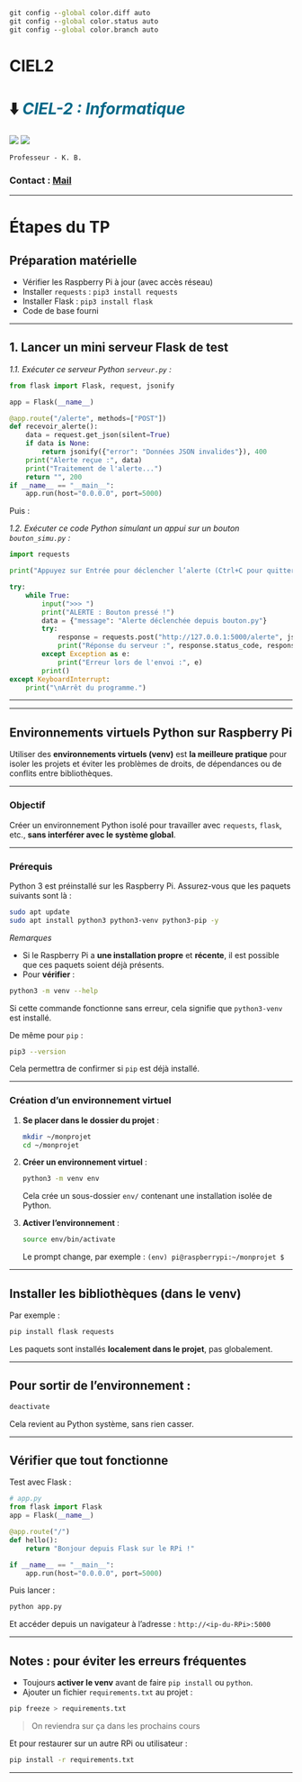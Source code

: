 
```cmd
git config --global color.diff auto
git config --global color.status auto
git config --global color.branch auto
```


# CIEL2



# ⬇️ <cite><font color="(0,68,88)">CIEL-2 : Informatique</font></cite>

<a href="https://carnus.fr"><img src="https://img.shields.io/badge/Carnus%20Enseignement Supérieur-F2A900?style=for-the-badge" /></a>
<a href="https://carnus.fr"><img src="https://img.shields.io/badge/BTS%20CIEL-2962FF?style=for-the-badge" /></a>

    Professeur - K. B.

### Contact : [Mail](mailto:lycee@carnus.fr)
---




# Étapes du TP

## Préparation matérielle

* Vérifier les Raspberry Pi à jour (avec accès réseau)
* Installer `requests` : `pip3 install requests`
* Installer Flask : `pip3 install flask`
* Code de base fourni

---

## 1. Lancer un mini serveur Flask de test

*1.1. Exécuter ce serveur Python `serveur.py` :*

```python
from flask import Flask, request, jsonify

app = Flask(__name__)

@app.route("/alerte", methods=["POST"])
def recevoir_alerte():
    data = request.get_json(silent=True)
    if data is None:
        return jsonify({"error": "Données JSON invalides"}), 400
    print("Alerte reçue :", data)
    print("Traitement de l'alerte...")
    return "", 200
if __name__ == "__main__":
    app.run(host="0.0.0.0", port=5000)
```

Puis :

*1.2. Exécuter ce code Python simulant un appui sur un bouton `bouton_simu.py` :*

```python
import requests

print("Appuyez sur Entrée pour déclencher l’alerte (Ctrl+C pour quitter).")

try:
    while True:
        input(">>> ")
        print("ALERTE : Bouton pressé !")
        data = {"message": "Alerte déclenchée depuis bouton.py"}
        try:
            response = requests.post("http://127.0.0.1:5000/alerte", json=data)
            print("Réponse du serveur :", response.status_code, response.text)
        except Exception as e:
            print("Erreur lors de l'envoi :", e)
        print()
except KeyboardInterrupt:
    print("\nArrêt du programme.")
```

---
---


## Environnements virtuels Python sur Raspberry Pi

Utiliser des **environnements virtuels (venv)** est **la meilleure pratique** pour isoler les projets et éviter les problèmes de droits, de dépendances ou de conflits entre bibliothèques.

---

### Objectif

Créer un environnement Python isolé pour travailler avec `requests`, `flask`, etc., **sans interférer avec le système global**.

---

### Prérequis

Python 3 est préinstallé sur les Raspberry Pi. Assurez-vous que les paquets suivants sont là :

```bash
sudo apt update
sudo apt install python3 python3-venv python3-pip -y
```

*Remarques*

* Si le Raspberry Pi a **une installation propre** et **récente**, il est possible que ces paquets soient déjà présents.
* Pour **vérifier** :

```bash
python3 -m venv --help
```

Si cette commande fonctionne sans erreur, cela signifie que `python3-venv` est installé.

De même pour `pip` :

```bash
pip3 --version
```

Cela permettra de confirmer si `pip` est déjà installé.

---

### Création d’un environnement virtuel

1. **Se placer dans le dossier du projet** :

   ```bash
   mkdir ~/monprojet
   cd ~/monprojet
   ```

2. **Créer un environnement virtuel** :

   ```bash
   python3 -m venv env
   ```

   Cela crée un sous-dossier `env/` contenant une installation isolée de Python.

3. **Activer l’environnement** :

   ```bash
   source env/bin/activate
   ```

   Le prompt change, par exemple : `(env) pi@raspberrypi:~/monprojet $`

---

## Installer les bibliothèques (dans le venv)

Par exemple :

```bash
pip install flask requests
```

Les paquets sont installés **localement dans le projet**, pas globalement.

---

## Pour sortir de l’environnement :

```bash
deactivate
```

Cela revient au Python système, sans rien casser.

---

## Vérifier que tout fonctionne

Test avec Flask :

```python
# app.py
from flask import Flask
app = Flask(__name__)

@app.route("/")
def hello():
    return "Bonjour depuis Flask sur le RPi !"

if __name__ == "__main__":
    app.run(host="0.0.0.0", port=5000)
```

Puis lancer :

```bash
python app.py
```

Et accéder depuis un navigateur à l’adresse :
`http://<ip-du-RPi>:5000`

---

## Notes : pour éviter les erreurs fréquentes

* Toujours **activer le venv** avant de faire `pip install` ou `python`.
* Ajouter un fichier `requirements.txt` au projet :

```bash
pip freeze > requirements.txt
```

> On reviendra sur ça dans les prochains cours

Et pour restaurer sur un autre RPi ou utilisateur :

```bash
pip install -r requirements.txt
```

---
